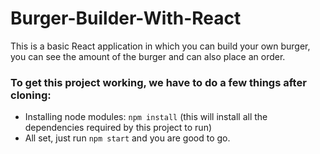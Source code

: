 # Burger-Builder-With-React
This is a basic React application in which you can build your own burger, you can see the amount of the burger and can also place an order.


### To get this project working, we have to do a few things after cloning:
  * Installing node modules: `npm install` (this will install all the dependencies required by this project to run)
  * All set, just run `npm start` and you are good to go.
